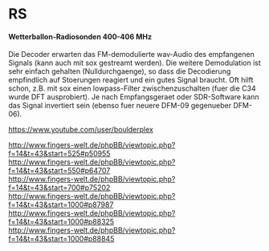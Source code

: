 RS
==
  
#### Wetterballon-Radiosonden  400-406 MHz  

Die Decoder erwarten das FM-demodulierte wav-Audio des empfangenen Signals (kann auch mit 
sox gestreamt werden). Die weitere Demodulation ist sehr einfach gehalten (Nulldurchgaenge), 
so dass die Decodierung empfindlich auf Stoerungen reagiert und ein gutes Signal braucht. 
Oft hilft schon, z.B. mit sox einen lowpass-Filter zwischenzuschalten (fuer die C34 wurde DFT 
ausprobiert). Je nach Empfangsgeraet oder SDR-Software kann das Signal invertiert sein 
(ebenso fuer neuere DFM-09 gegenueber DFM-06).

https://www.youtube.com/user/boulderplex  

http://www.fingers-welt.de/phpBB/viewtopic.php?f=14&t=43&start=525#p50955  
http://www.fingers-welt.de/phpBB/viewtopic.php?f=14&t=43&start=550#p64707  
http://www.fingers-welt.de/phpBB/viewtopic.php?f=14&t=43&start=700#p75202  
http://www.fingers-welt.de/phpBB/viewtopic.php?f=14&t=43&start=1000#p87987  
http://www.fingers-welt.de/phpBB/viewtopic.php?f=14&t=43&start=1000#p88325  
http://www.fingers-welt.de/phpBB/viewtopic.php?f=14&t=43&start=1000#p88845  


